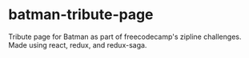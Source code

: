 # batman-tribute-page
Tribute page for Batman as part of freecodecamp's zipline challenges. Made using react, redux, and redux-saga.
